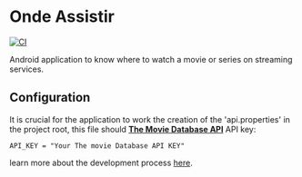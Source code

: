 # Onde Assistir
[![CI](https://github.com/leoallvez/take/actions/workflows/ci.yml/badge.svg)](https://github.com/leoallvez/take/actions/workflows/ci.yml)

Android application to know where to watch a movie or series on streaming services.

## Configuration
It is crucial for the application to work the creation of the 'api.properties' in the project root,
this file should [**The Movie Database API**](https://developers.themoviedb.org/3/getting-started/introduction) 
API key:

```
API_KEY = "Your The movie Database API KEY"
```

learn more about the development process [here](https://tree.taiga.io/project/leoallvez-take/timeline).
